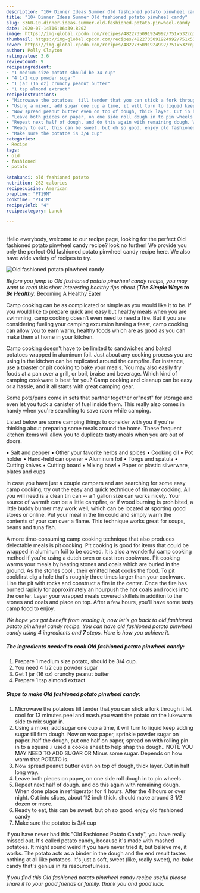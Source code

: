 ```yaml
---
description: "10+ Dinner Ideas Summer Old fashioned potato pinwheel candy"
title: "10+ Dinner Ideas Summer Old fashioned potato pinwheel candy"
slug: 3360-10-dinner-ideas-summer-old-fashioned-potato-pinwheel-candy
date: 2020-07-14T16:06:39.820Z
image: https://img-global.cpcdn.com/recipes/4822735091924992/751x532cq70/old-fashioned-potato-pinwheel-candy-recipe-main-photo.jpg
thumbnail: https://img-global.cpcdn.com/recipes/4822735091924992/751x532cq70/old-fashioned-potato-pinwheel-candy-recipe-main-photo.jpg
cover: https://img-global.cpcdn.com/recipes/4822735091924992/751x532cq70/old-fashioned-potato-pinwheel-candy-recipe-main-photo.jpg
author: Polly Clayton
ratingvalue: 3.6
reviewcount: 9
recipeingredient:
- "1 medium size potato should be 34 cup"
- "4 1/2 cup powder sugar"
- "1 jar (16 oz) crunchy peanut butter"
- "1 tsp almond extract"
recipeinstructions:
- "Microwave the potatoes  till tender that you can stick a fork through it.let cool for 13 minutes.peel and mash.you want the potato on the lukewarm side to mix sugar in."
- "Using a mixer, add sugar one cup a time, it will turn to liquid keep adding sugar till firm dough. Now on wax paper, sprinkle powder sugar on paper..half the dough, put one half on paper, spread on with rolling pin in to a square .i used a cookie sheet to help shap the dough.. NOTE YOU MAY NEED TO ADD SUGAR OR Minus some sugar. Depends on how warm that POTATO  is."
- "Now spread peanut butter even on top of dough, thick layer. Cut in half long way."
- "Leave both pieces on paper, on one side roll dough in to pin wheels ."
- "Repeat next half of dough. and do this again with remaining dough. When done place in refrigerator for 4 hours. After the 4 hours or over night. Cut into slices, about 1/2 inch thick. should  make around 3 1/2 dozen or more."
- "Ready to eat, this can be sweet. but oh so good. enjoy old fashioned candy"
- "Make sure the potatoe is 3/4 cup"
categories:
- Recipe
tags:
- old
- fashioned
- potato

katakunci: old fashioned potato 
nutrition: 262 calories
recipecuisine: American
preptime: "PT19M"
cooktime: "PT41M"
recipeyield: "4"
recipecategory: Lunch

---
```

<br>
Hello everybody, welcome to our recipe page, looking for the perfect Old fashioned potato pinwheel candy recipe? look no further! We provide you only the perfect Old fashioned potato pinwheel candy recipe here. We also have wide variety of recipes to try.
<br>


![Old fashioned potato pinwheel candy](https://img-global.cpcdn.com/recipes/4822735091924992/751x532cq70/old-fashioned-potato-pinwheel-candy-recipe-main-photo.jpg)

<i>Before you jump to Old fashioned potato pinwheel candy recipe, you may want to read this short interesting healthy tips about {<strong>The Simple Ways to Be Healthy</strong>.</i>
Becoming A Healthy Eater

    
Camp cooking can be as complicated or simple as you would like it to be. If you would like to prepare quick and easy but healthy meals when you are swimming, camp cooking doesn't even need to need a fire. But if you are considering fueling your camping excursion having a feast, camp cooking can allow you to earn warm, healthy foods which are as good as you can make them at home in your kitchen.

Camp cooking doesn't have to be limited to sandwiches and baked potatoes wrapped in aluminum foil.  Just about any cooking process you are using in the kitchen can be replicated around the campfire. For instance, use a toaster or pit cooking to bake your meals. You may also easily fry foods at a pan over a grill, or boil, braise and beverage. Which kind of camping cookware is best for you? Camp cooking and cleanup can be easy or a hassle, and it all starts with great camping gear.

Some pots/pans come in sets that partner together or"nest" for storage and even let you tuck a canister of fuel inside them. This really also comes in handy when you're searching to save room while camping.

Listed below are some camping things to consider with you if you're thinking about preparing some meals around the home. These frequent kitchen items will allow you to duplicate tasty meals when you are out of doors.

• Salt and pepper
• Other your favorite herbs and spices
• Cooking oil
• Pot holder
• Hand-held can opener
• Aluminum foil
• Tongs and spatula
• Cutting knives
• Cutting board
• Mixing bowl
• Paper or plastic silverware, plates and cups

In case you have just a couple campers and are searching for some easy camp cooking, try out the easy and quick technique of tin may cooking. All you will need is a clean tin can -- a 1 gallon size can works nicely. Your source of warmth can be a little campfire, or if wood burning is prohibited, a little buddy burner may work well, which can be located at sporting good stores or online. Put your meal in the tin could and simply warm the contents of your can over a flame.  This technique works great for soups, beans and tuna fish.

A more time-consuming camp cooking technique that also produces delectable meals is pit cooking. Pit cooking is good for items that could be wrapped in aluminum foil to be cooked.  It is also a wonderful camp cooking method if you're using a dutch oven or cast iron cookware. Pit cooking warms your meals by heating stones and coals which are buried in the ground. As the stones cool , their emitted heat cooks the food. To pit cookfirst dig a hole that's roughly three times larger than your cookware. Line the pit with rocks and construct a fire in the center. Once the fire has burned rapidly for approximately an hourpush the hot coals and rocks into the center. Layer your wrapped meals covered skillets in addition to the stones and coals and place on top. After a few hours, you'll have some tasty camp food to enjoy.


<i>We hope you got benefit from reading it, now let's go back to old fashioned potato pinwheel candy recipe. You can have old fashioned potato pinwheel candy using <strong>4</strong> ingredients and <strong>7</strong> steps. Here is how you achieve it.
</i>

##### The ingredients needed to cook Old fashioned potato pinwheel candy:

1. Prepare 1 medium size potato, should be 3/4 cup.
1. You need 4 1/2 cup powder sugar
1. Get 1 jar (16 oz) crunchy peanut butter
1. Prepare 1 tsp almond extract


##### Steps to make Old fashioned potato pinwheel candy:

1. Microwave the potatoes  till tender that you can stick a fork through it.let cool for 13 minutes.peel and mash.you want the potato on the lukewarm side to mix sugar in.
1. Using a mixer, add sugar one cup a time, it will turn to liquid keep adding sugar till firm dough. Now on wax paper, sprinkle powder sugar on paper..half the dough, put one half on paper, spread on with rolling pin in to a square .i used a cookie sheet to help shap the dough.. NOTE YOU MAY NEED TO ADD SUGAR OR Minus some sugar. Depends on how warm that POTATO  is.
1. Now spread peanut butter even on top of dough, thick layer. Cut in half long way.
1. Leave both pieces on paper, on one side roll dough in to pin wheels .
1. Repeat next half of dough. and do this again with remaining dough. When done place in refrigerator for 4 hours. After the 4 hours or over night. Cut into slices, about 1/2 inch thick. should  make around 3 1/2 dozen or more.
1. Ready to eat, this can be sweet. but oh so good. enjoy old fashioned candy
1. Make sure the potatoe is 3/4 cup


If you have never had this &#34;Old Fashioned Potato Candy&#34;, you have really missed out. It&#39;s called potato candy, because it&#39;s made with mashed potatoes. It might sound weird if you have never tried it, but believe me, it works. The potato acts as a binder in the dough and the end result tastes nothing at all like potatoes. It&#39;s just a soft, sweet (like, really sweet), no-bake candy that&#39;s genius in its resourcefulness. 

<i>If you find this Old fashioned potato pinwheel candy recipe useful please share it to your good friends or family, thank you and good luck.</i>
